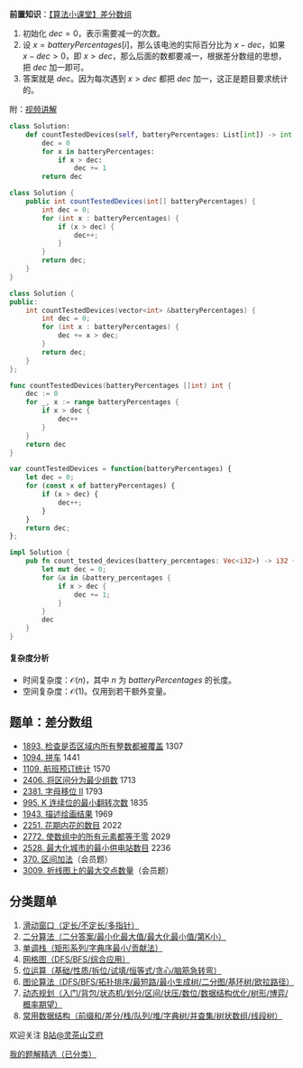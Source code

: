 **前置知识**：[【算法小课堂】差分数组](https://leetcode.cn/problems/car-pooling/solution/suan-fa-xiao-ke-tang-chai-fen-shu-zu-fu-9d4ra/)

1. 初始化 $\textit{dec}=0$，表示需要减一的次数。
2. 设 $x=\textit{batteryPercentages}[i]$，那么该电池的实际百分比为 $x - \textit{dec}$，如果 $x - \textit{dec} > 0$，即 $x > \textit{dec}$，那么后面的数都要减一，根据差分数组的思想，把 $\textit{dec}$ 加一即可。
3. 答案就是 $\textit{dec}$。因为每次遇到 $x > \textit{dec}$ 都把 $\textit{dec}$ 加一，这正是题目要求统计的。

附：[视频讲解](https://www.bilibili.com/video/BV1Lj411s7ga/)

```py [sol-Python3]
class Solution:
    def countTestedDevices(self, batteryPercentages: List[int]) -> int:
        dec = 0
        for x in batteryPercentages:
            if x > dec:
                dec += 1
        return dec
```

```java [sol-Java]
class Solution {
    public int countTestedDevices(int[] batteryPercentages) {
        int dec = 0;
        for (int x : batteryPercentages) {
            if (x > dec) {
                dec++;
            }
        }
        return dec;
    }
}
```

```cpp [sol-C++]
class Solution {
public:
    int countTestedDevices(vector<int> &batteryPercentages) {
        int dec = 0;
        for (int x : batteryPercentages) {
            dec += x > dec;
        }
        return dec;
    }
};
```

```go [sol-Go]
func countTestedDevices(batteryPercentages []int) int {
	dec := 0
	for _, x := range batteryPercentages {
		if x > dec {
			dec++
		}
	}
	return dec
}
```

```js [sol-JavaScript]
var countTestedDevices = function(batteryPercentages) {
    let dec = 0;
    for (const x of batteryPercentages) {
        if (x > dec) {
            dec++;
        }
    }
    return dec;
};
```

```rust [sol-Rust]
impl Solution {
    pub fn count_tested_devices(battery_percentages: Vec<i32>) -> i32 {
        let mut dec = 0;
        for &x in &battery_percentages {
            if x > dec {
                dec += 1;
            }
        }
        dec
    }
}
```

#### 复杂度分析

- 时间复杂度：$\mathcal{O}(n)$，其中 $n$ 为 $\textit{batteryPercentages}$ 的长度。
- 空间复杂度：$\mathcal{O}(1)$。仅用到若干额外变量。

## 题单：差分数组

- [1893. 检查是否区域内所有整数都被覆盖](https://leetcode.cn/problems/check-if-all-the-integers-in-a-range-are-covered/) 1307
- [1094. 拼车](https://leetcode.cn/problems/car-pooling/) 1441
- [1109. 航班预订统计](https://leetcode.cn/problems/corporate-flight-bookings/) 1570
- [2406. 将区间分为最少组数](https://leetcode.cn/problems/divide-intervals-into-minimum-number-of-groups/) 1713
- [2381. 字母移位 II](https://leetcode.cn/problems/shifting-letters-ii/) 1793
- [995. K 连续位的最小翻转次数](https://leetcode.cn/problems/minimum-number-of-k-consecutive-bit-flips/) 1835
- [1943. 描述绘画结果](https://leetcode.cn/problems/describe-the-painting/) 1969
- [2251. 花期内花的数目](https://leetcode.cn/problems/number-of-flowers-in-full-bloom/) 2022
- [2772. 使数组中的所有元素都等于零](https://leetcode.cn/problems/apply-operations-to-make-all-array-elements-equal-to-zero/) 2029
- [2528. 最大化城市的最小供电站数目](https://leetcode.cn/problems/maximize-the-minimum-powered-city/) 2236
- [370. 区间加法](https://leetcode.cn/problems/range-addition/)（会员题）
- [3009. 折线图上的最大交点数量](https://leetcode.cn/problems/maximum-number-of-intersections-on-the-chart/)（会员题）

## 分类题单

1. [滑动窗口（定长/不定长/多指针）](https://leetcode.cn/circle/discuss/0viNMK/)
2. [二分算法（二分答案/最小化最大值/最大化最小值/第K小）](https://leetcode.cn/circle/discuss/SqopEo/)
3. [单调栈（矩形系列/字典序最小/贡献法）](https://leetcode.cn/circle/discuss/9oZFK9/)
4. [网格图（DFS/BFS/综合应用）](https://leetcode.cn/circle/discuss/YiXPXW/)
5. [位运算（基础/性质/拆位/试填/恒等式/贪心/脑筋急转弯）](https://leetcode.cn/circle/discuss/dHn9Vk/)
6. [图论算法（DFS/BFS/拓扑排序/最短路/最小生成树/二分图/基环树/欧拉路径）](https://leetcode.cn/circle/discuss/01LUak/)
7. [动态规划（入门/背包/状态机/划分/区间/状压/数位/数据结构优化/树形/博弈/概率期望）](https://leetcode.cn/circle/discuss/tXLS3i/)
8. [常用数据结构（前缀和/差分/栈/队列/堆/字典树/并查集/树状数组/线段树）](https://leetcode.cn/circle/discuss/mOr1u6/)

欢迎关注 [B站@灵茶山艾府](https://space.bilibili.com/206214)

[我的题解精选（已分类）](https://github.com/EndlessCheng/codeforces-go/blob/master/leetcode/SOLUTIONS.md)
